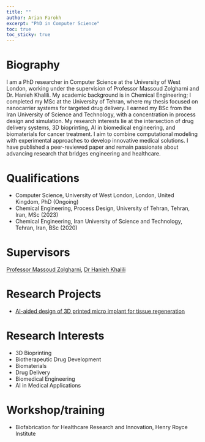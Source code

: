 ```yaml
---
title: ""
author: Arian Farokh
excerpt: "PhD in Computer Science"
toc: true
toc_sticky: true
---
```



# Biography
I am a PhD researcher in Computer Science at the University of West London, working under the supervision of Professor Massoud Zolgharni and Dr. Hanieh Khalili. My academic background is in Chemical Engineering; I completed my MSc at the University of Tehran, where my thesis focused on nanocarrier systems for targeted drug delivery. I earned my BSc from the Iran University of Science and Technology, with a concentration in process design and simulation. My research interests lie at the intersection of drug delivery systems, 3D bioprinting, AI in biomedical engineering, and biomaterials for cancer treatment. I aim to combine computational modeling with experimental approaches to develop innovative medical solutions. I have published a peer-reviewed paper and remain passionate about advancing research that bridges engineering and healthcare.

# Qualifications 
- Computer Science, University of West London, London, United Kingdom, PhD (Ongoing)
- Chemical Engineering, Process Design, University of Tehran, Tehran, Iran, MSc (2023)
- Chemical Engineering, Iran University of Science and Technology, Tehran, Iran, BSc  (2020)

# Supervisors 
[Professor Massoud Zolgharni](https://www.uwl.ac.uk/staff/massoud-zolgharni), [Dr Hanieh Khalili](https://www.uwl.ac.uk/staff/hanieh-khalili)

# Research Projects
- [AI-aided design of 3D printed micro implant for tissue regeneration](https://www.intsav.com/biopriniting.html)


# Research Interests
- 3D Bioprinting
- Biotherapeutic Drug Development
- Biomaterials
- Drug Delivery
- Biomedical Engineering
- AI in Medical Applications

# Workshop/training
- Biofabrication for Healthcare Research and Innovation, Henry Royce Institute

